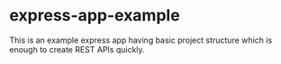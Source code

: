 # express-app-example
This is an example express app having basic project structure which is enough to create REST APIs quickly.
